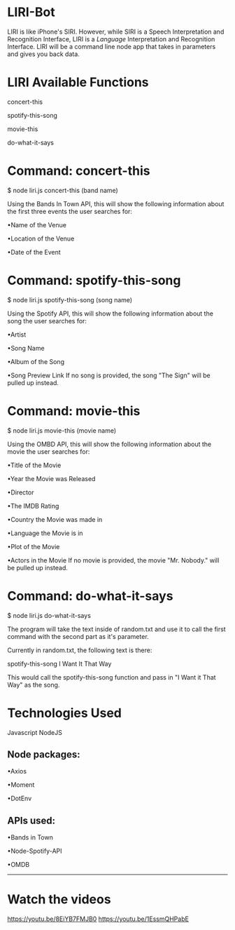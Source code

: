 # LIRI-Bot
LIRI is like iPhone's SIRI. However, while SIRI is a Speech Interpretation and Recognition Interface,  LIRI is a _Language_ Interpretation and Recognition Interface. LIRI will be a command line node app that takes in parameters and gives you back data.

# LIRI Available Functions
concert-this

spotify-this-song

movie-this

do-what-it-says

# Command: concert-this
$ node liri.js concert-this (band name)

Using the Bands In Town API, this will show the following information about the first three events the user searches for:

•Name of the Venue

•Location of the Venue

•Date of the Event

# Command: spotify-this-song
$ node liri.js spotify-this-song (song name)

Using the Spotify API, this will show the following information about the song the user searches for:

•Artist

•Song Name

•Album of the Song

•Song Preview Link
If no song is provided, the song "The Sign" will be pulled up instead.

# Command: movie-this
$ node liri.js movie-this (movie name)

Using the OMBD API, this will show the following information about the movie the user searches for:

•Title of the Movie

•Year the Movie was Released

•Director

•The IMDB Rating

•Country the Movie was made in

•Language the Movie is in

•Plot of the Movie

•Actors in the Movie
If no movie is provided, the movie "Mr. Nobody." will be pulled up instead.

# Command: do-what-it-says
$ node liri.js do-what-it-says

The program will take the text inside of random.txt and use it to call the first command with the second part as it's parameter.

Currently in random.txt, the following text is there:

spotify-this-song I Want It That Way

This would call the spotify-this-song function and pass in "I Want it That Way" as the song.

# Technologies Used
Javascript
NodeJS

## Node packages:

•Axios

•Moment

•DotEnv

## APIs used:

•Bands in Town

•Node-Spotify-API

•OMDB
_______________________________________________________________________________________________________
# Watch the videos

https://youtu.be/8EiYB7FMJB0
https://youtu.be/1EssmQHPabE
